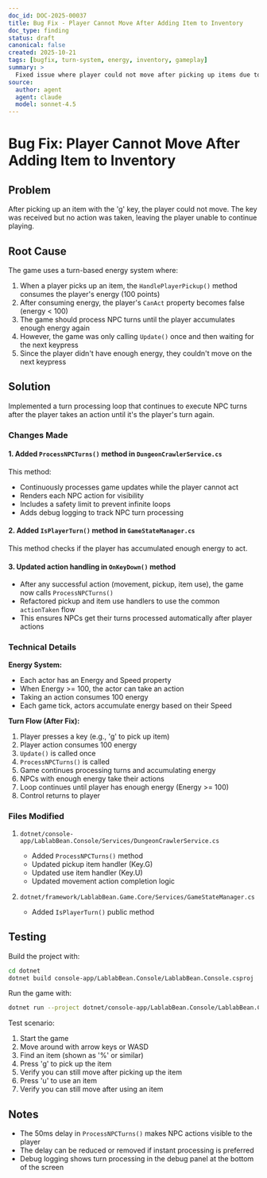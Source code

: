 ```yaml
---
doc_id: DOC-2025-00037
title: Bug Fix - Player Cannot Move After Adding Item to Inventory
doc_type: finding
status: draft
canonical: false
created: 2025-10-21
tags: [bugfix, turn-system, energy, inventory, gameplay]
summary: >
  Fixed issue where player could not move after picking up items due to energy system not processing NPC turns automatically.
source:
  author: agent
  agent: claude
  model: sonnet-4.5
---
```


# Bug Fix: Player Cannot Move After Adding Item to Inventory

## Problem

After picking up an item with the 'g' key, the player could not move. The key was received but no action was taken, leaving the player unable to continue playing.

## Root Cause

The game uses a turn-based energy system where:

1. When a player picks up an item, the `HandlePlayerPickup()` method consumes the player's energy (100 points)
2. After consuming energy, the player's `CanAct` property becomes false (energy < 100)
3. The game should process NPC turns until the player accumulates enough energy again
4. However, the game was only calling `Update()` once and then waiting for the next keypress
5. Since the player didn't have enough energy, they couldn't move on the next keypress

## Solution

Implemented a turn processing loop that continues to execute NPC turns after the player takes an action until it's the player's turn again.

### Changes Made

#### 1. Added `ProcessNPCTurns()` method in `DungeonCrawlerService.cs`

This method:

- Continuously processes game updates while the player cannot act
- Renders each NPC action for visibility
- Includes a safety limit to prevent infinite loops
- Adds debug logging to track NPC turn processing

#### 2. Added `IsPlayerTurn()` method in `GameStateManager.cs`

This method checks if the player has accumulated enough energy to act.

#### 3. Updated action handling in `OnKeyDown()` method

- After any successful action (movement, pickup, item use), the game now calls `ProcessNPCTurns()`
- Refactored pickup and item use handlers to use the common `actionTaken` flow
- This ensures NPCs get their turns processed automatically after player actions

### Technical Details

**Energy System:**

- Each actor has an Energy and Speed property
- When Energy >= 100, the actor can take an action
- Taking an action consumes 100 energy
- Each game tick, actors accumulate energy based on their Speed

**Turn Flow (After Fix):**

1. Player presses a key (e.g., 'g' to pick up item)
2. Player action consumes 100 energy
3. `Update()` is called once
4. `ProcessNPCTurns()` is called
5. Game continues processing turns and accumulating energy
6. NPCs with enough energy take their actions
7. Loop continues until player has enough energy (Energy >= 100)
8. Control returns to player

### Files Modified

1. `dotnet/console-app/LablabBean.Console/Services/DungeonCrawlerService.cs`
   - Added `ProcessNPCTurns()` method
   - Updated pickup item handler (Key.G)
   - Updated use item handler (Key.U)
   - Updated movement action completion logic

2. `dotnet/framework/LablabBean.Game.Core/Services/GameStateManager.cs`
   - Added `IsPlayerTurn()` public method

## Testing

Build the project with:

```bash
cd dotnet
dotnet build console-app/LablabBean.Console/LablabBean.Console.csproj
```

Run the game with:

```bash
dotnet run --project dotnet/console-app/LablabBean.Console/LablabBean.Console.csproj
```

Test scenario:

1. Start the game
2. Move around with arrow keys or WASD
3. Find an item (shown as '%' or similar)
4. Press 'g' to pick up the item
5. Verify you can still move after picking up the item
6. Press 'u' to use an item
7. Verify you can still move after using an item

## Notes

- The 50ms delay in `ProcessNPCTurns()` makes NPC actions visible to the player
- The delay can be reduced or removed if instant processing is preferred
- Debug logging shows turn processing in the debug panel at the bottom of the screen

